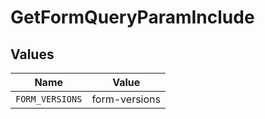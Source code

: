 # GetFormQueryParamInclude


## Values

| Name            | Value           |
| --------------- | --------------- |
| `FORM_VERSIONS` | form-versions   |